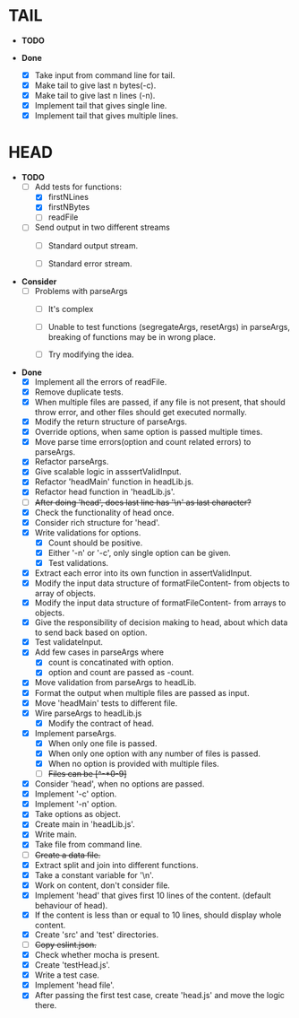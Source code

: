 # TAIL

* **TODO**

* **Done**

  - [x] Take input from command line for tail.
  - [x] Make tail to give last n bytes(-c).
  - [x] Make tail to give last n lines (-n).
  - [x] Implement tail that gives single line.
  - [x] Implement tail that gives multiple lines.

# HEAD

* **TODO**
  - [ ] Add tests for functions: 
    - [x] firstNLines
    - [x] firstNBytes
    - [ ] readFile
  - [ ] Send output in two different streams
    - [ ] Standard output stream.
    - [ ] Standard error stream.


* **Consider**
  - [ ] Problems with parseArgs
    - [ ] It's complex
    - [ ] Unable to test functions (segregateArgs, resetArgs) in parseArgs, breaking of functions may be in wrong place.
    - [ ] Try modifying the idea.


* **Done**
  - [x] Implement all the errors of readFile.
  - [x] Remove duplicate tests.
  - [x] When multiple files are passed, if any file is not present, that should throw error, and other files should get executed normally.
  - [x] Modify the return structure of parseArgs.
  - [x] Override options, when same option is passed multiple times.
  - [X] Move parse time errors(option and count related errors) to parseArgs.
  - [x] Refactor parseArgs.
  - [x] Give scalable logic in asssertValidInput.
  - [x] Refactor 'headMain' function in headLib.js.
  - [x] Refactor head function in 'headLib.js'.
  - [ ] ~~After doing 'head', does last line has '\n' as last character?~~
  - [x] Check the functionality of head once.
  - [x] Consider rich structure for 'head'.
  - [x] Write validations for options.
    - [x] Count should be positive.
    - [x] Either '-n' or '-c', only single option can be given.
    - [x] Test validations.
  - [x] Extract each error into its own function in assertValidInput.
  - [x] Modify the input data structure of formatFileContent- from objects to array of objects.
  - [x] Modify the input data structure of formatFileContent- from arrays to objects.
  - [x] Give the responsibility of decision making to head, about which data to send back based on option.
  - [x] Test validateInput.
  - [x] Add few cases in parseArgs where
    - [x] count is concatinated with option.
    - [x] option and count are passed as -count.
  - [x] Move validation from parseArgs to headLib.
  - [x] Format the output when multiple files are passed as input.
  - [x] Move 'headMain' tests to different file.
  - [x] Wire parseArgs to headLib.js
    - [x] Modify the contract of head.
  - [X] Implement parseArgs.
    - [x] When only one file is passed.
    - [x] When only one option with any number of files is passed.
    - [X] When no option is provided with multiple files.
    - [ ] ~~Files can be [^-*0-9]~~
  - [x] Consider 'head', when no options are passed.
  - [x] Implement '-c' option.
  - [x] Implement '-n' option.
  - [x] Take options as object.
  - [x] Create main in 'headLib.js'.
  - [x] Write main.
  - [x] Take file from command line.
  - [ ] ~~Create a data file.~~
  - [x] Extract split and join into different functions.
  - [x] Take a constant variable for '\n'.
  - [x] Work on content, don't consider file.
  - [x] Implement 'head' that gives first 10 lines of the content. (default behaviour of head).
  - [x] If the content is less than or equal to 10 lines, should display whole content.
  - [x] Create 'src' and 'test' directories.
  - [ ] ~~Copy eslint.json.~~
  - [x] Check whether mocha is present.
  - [x] Create 'testHead.js'.
  - [x] Write a test case.
  - [x] Implement 'head file'.
  - [x] After passing the first test case, create 'head.js' and move the logic there.
